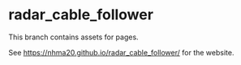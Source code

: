 # radar_cable_follower

This branch contains assets for pages.

See https://nhma20.github.io/radar_cable_follower/ for the website.
